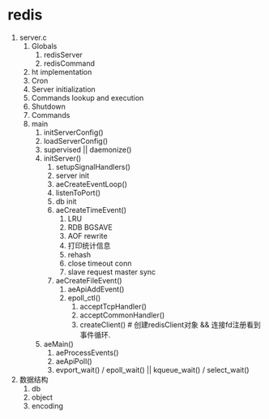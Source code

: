 # redis

1. server.c
    1. Globals
       1. redisServer
       2. redisCommand
    2. ht implementation
    3. Cron
    4. Server initialization
    5. Commands lookup and execution
    6. Shutdown
    7. Commands
    8. main
        1. initServerConfig()
        2. loadServerConfig()
        3. supervised || daemonize()
        4. initServer()
           1. setupSignalHandlers()
           2. server init
           3. aeCreateEventLoop()
           4. listenToPort()
           5. db init
           6. aeCreateTimeEvent()
              1. LRU
              2. RDB BGSAVE
              3. AOF rewrite
              4. 打印统计信息
              5. rehash
              6. close timeout conn
              7. slave request master sync
           7. aeCreateFileEvent()
              1. aeApiAddEvent()
              2. epoll_ctl()
                 1. acceptTcpHandler()
                 2. acceptCommonHandler()
                 3. createClient() # 创建redisClient对象 && 连接fd注册看到事件循环.
        5. aeMain()
              1. aeProcessEvents()
              2. aeApiPoll()
              3. evport_wait() / epoll_wait() || kqueue_wait() / select_wait()
2. 数据结构
   1. db
   2. object
   3. encoding

